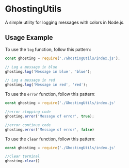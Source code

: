 # GhostingUtils

A simple utility for logging messages with colors in Node.js.

## Usage Example

To use the `log` function, follow this pattern:

```javascript
const ghosting = require('./GhostingUtils/index.js');

// Log a message in blue
ghosting.log('Message in blue', 'blue');

// Log a message in red
ghosting.log('Message in red', 'red');
```

To use the `error` function, follow this pattern:

```javascript
const ghosting = require('./GhostingUtils/index.js'

//error stopping code
ghosting.error('Message of error', true);

//error continue code
ghosting.error('Message of error', false)
```

To use the `clear` function, follow this pattern:

```javascript
const ghosting = require('./GhostingUtils/index.js'

//Clear terminal
ghosting.clear()
```
